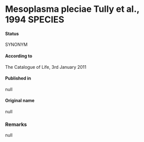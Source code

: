 # Mesoplasma pleciae Tully et al., 1994 SPECIES

#### Status
SYNONYM

#### According to
The Catalogue of Life, 3rd January 2011

#### Published in
null

#### Original name
null

### Remarks
null